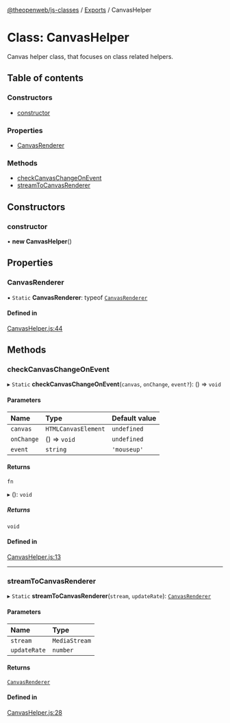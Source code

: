 [@theopenweb/js-classes](../README.md) / [Exports](../modules.md) / CanvasHelper

# Class: CanvasHelper

Canvas helper class, that focuses on class related helpers.

## Table of contents

### Constructors

- [constructor](CanvasHelper.md#constructor)

### Properties

- [CanvasRenderer](CanvasHelper.md#canvasrenderer)

### Methods

- [checkCanvasChangeOnEvent](CanvasHelper.md#checkcanvaschangeonevent)
- [streamToCanvasRenderer](CanvasHelper.md#streamtocanvasrenderer)

## Constructors

### constructor

• **new CanvasHelper**()

## Properties

### CanvasRenderer

▪ `Static` **CanvasRenderer**: typeof [`CanvasRenderer`](CanvasRenderer.md)

#### Defined in

[CanvasHelper.js:44](https://github.com/theopenwebjp/js-classes/blob/3046fa5/src/CanvasHelper.js#L44)

## Methods

### checkCanvasChangeOnEvent

▸ `Static` **checkCanvasChangeOnEvent**(`canvas`, `onChange`, `event?`): () => `void`

#### Parameters

| Name | Type | Default value |
| :------ | :------ | :------ |
| `canvas` | `HTMLCanvasElement` | `undefined` |
| `onChange` | () => `void` | `undefined` |
| `event` | `string` | `'mouseup'` |

#### Returns

`fn`

▸ (): `void`

##### Returns

`void`

#### Defined in

[CanvasHelper.js:13](https://github.com/theopenwebjp/js-classes/blob/3046fa5/src/CanvasHelper.js#L13)

___

### streamToCanvasRenderer

▸ `Static` **streamToCanvasRenderer**(`stream`, `updateRate`): [`CanvasRenderer`](CanvasRenderer.md)

#### Parameters

| Name | Type |
| :------ | :------ |
| `stream` | `MediaStream` |
| `updateRate` | `number` |

#### Returns

[`CanvasRenderer`](CanvasRenderer.md)

#### Defined in

[CanvasHelper.js:28](https://github.com/theopenwebjp/js-classes/blob/3046fa5/src/CanvasHelper.js#L28)
